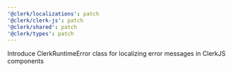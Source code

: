 ```yaml
---
'@clerk/localizations': patch
'@clerk/clerk-js': patch
'@clerk/shared': patch
'@clerk/types': patch
---
```


Introduce ClerkRuntimeError class for localizing error messages in ClerkJS components
